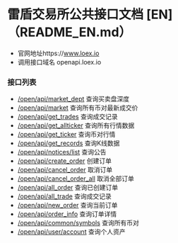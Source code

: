# 雷盾交易所公共接口文档                                       [EN]（README_EN.md）
* 官网地址https://www.loex.io
* 调用接口域名 openapi.loex.io


### 接口列表
* [/open/api/market_dept](api_file/market_dept.md) 查询买卖盘深度
* [/open/api/market](api_file/market.md)          查询所有币对最新成交价
* [/open/api/get_trades](api_file/get_trades.md)      查询成交记录
* [/open/api/get_allticker](api_file/get_allticker.md)   查询所有行情数据
* [/open/api/get_ticker](api_file/get_ticker.md)      查询币对行情
* [/open/api/get_records](api_file/get_records.md)     查询K线数据
* [/open/api/notices/list](api_file/notices.md)    查询公告
* [/open/api/create_order](api_file/create_order.md)    创建订单
* [/open/api/cancel_order](api_file/cancel_order.md)    取消订单
* [/open/api/cancel_order_all](api_file/cancel_order_all.md)  取消全部订单
* [/open/api/all_order](api_file/all_order.md)       查询已创建订单
* [/open/api/all_trade](api_file/all_trade.md)      查询成交记录
* [/open/api/new_order](api_file/new_order.md)      查询当前订单
* [/open/api/order_info](api_file/order_info.md)     查询订单详情
* [/open/api/common/symbols](api_file/symbols.md) 查询所有币对
* [/open/api/user/account](api_file/account.md)   查询个人资产
